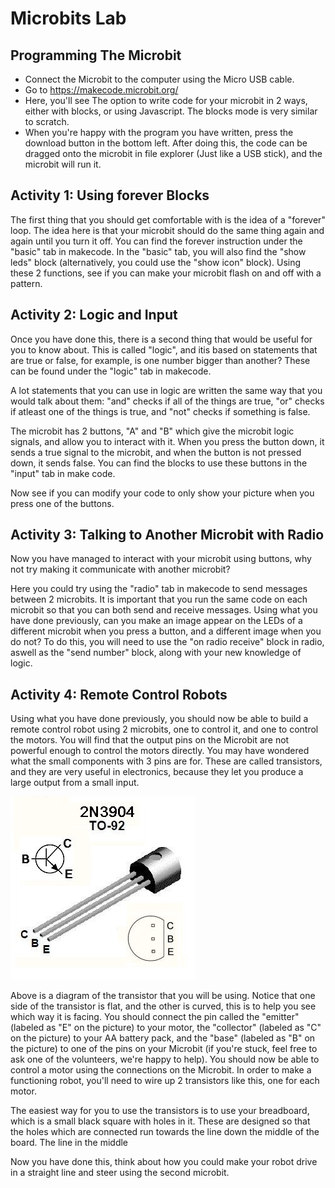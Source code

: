 # Microbits Lab
## Programming The Microbit
* Connect the Microbit to the computer using the Micro USB cable.
* Go to https://makecode.microbit.org/
* Here, you'll see The option to write code for your microbit in 2 ways, either with blocks, or using Javascript. The blocks mode is very similar to scratch.
* When you're happy with the program you have written, press the download button in the bottom left. After doing this, the code can be dragged onto the microbit in file explorer (Just like a USB stick), and the microbit will run it.

## Activity 1: Using forever Blocks

The first thing that you should get comfortable with is the idea of a "forever" loop. The idea here is that your microbit should do the same thing again and again until you turn it off. You can find the forever instruction under the "basic" tab in makecode. 
In the "basic" tab, you will also find the "show leds" block (alternatively, you could use the "show icon" block). Using these 2 functions, see if you can make your microbit flash on and off with a pattern. 


## Activity 2: Logic and Input

Once you have done this, there is a second thing that would be useful for you to know about. This is called "logic", and itis based on statements that are true or false, for example, is one number bigger than another? These can be found under the "logic" tab in makecode. 

A lot statements that you can use in logic are written the same way that you would talk about them: "and" checks if all of the things are true, "or" checks if atleast one of the things is true, and "not" checks if something is false.

The microbit has 2 buttons, "A" and "B" which give the microbit logic signals, and allow you to interact with it. When you press the button down, it sends a true signal to the microbit, and when the button is not pressed down, it sends false. You can find the blocks to use these buttons in the "input" tab in make code.

Now see if you can modify your code to only show your picture when you press one of the buttons.

## Activity 3: Talking to Another Microbit with Radio
Now you have managed to interact with your microbit using buttons, why not try making it communicate with another microbit?

Here you could try using the "radio" tab in makecode to send messages between 2 microbits. It is important that you run the same code on each microbit so that you can both send and receive messages. Using what you have done previously, can you make an image appear on the LEDs of a different microbit when you press a button, and a different image when you do not? To do this, you will need to use the "on radio receive" block in radio, aswell as the "send number" block, along with your new knowledge of logic.

## Activity 4: Remote Control Robots

 Using what you have done previously, you should now be able to build a remote control robot using 2 microbits, one to control it, and one to control the motors. You will find that the output pins on the Microbit are not powerful enough to control the motors directly. You may have wondered what the small components with 3 pins are for. These are called transistors, and they are very useful in electronics, because they let you produce a large output from a small input.

![Pinout of 2n3904 NPN BJT](img/2n3904.jpg)
 
 Above is a diagram of the transistor that you will be using. Notice that one side of the transistor is flat, and the other is curved, this is to help you see which way it is facing. You should connect the pin called the "emitter" (labeled as "E" on the picture) to your motor, the "collector" (labeled as "C" on the picture) to your AA battery pack, and the "base" (labeled as "B" on the picture) to one of the pins on your Microbit (if you're stuck, feel free to ask one of the volunteers, we're happy to help). You should now be able to control a motor using the connections on the Microbit. In order to make a functioning robot, you'll need to wire up 2 transistors like this, one for each motor.

The easiest way for you to use the transistors is to use your breadboard, which is a small black square with holes in it. These are designed so that the holes which are connected run towards the line down the middle of the board. The line in the middle 
 
 Now you have done this, think about how you could make your robot drive in a straight line and steer using the second microbit. 
 
